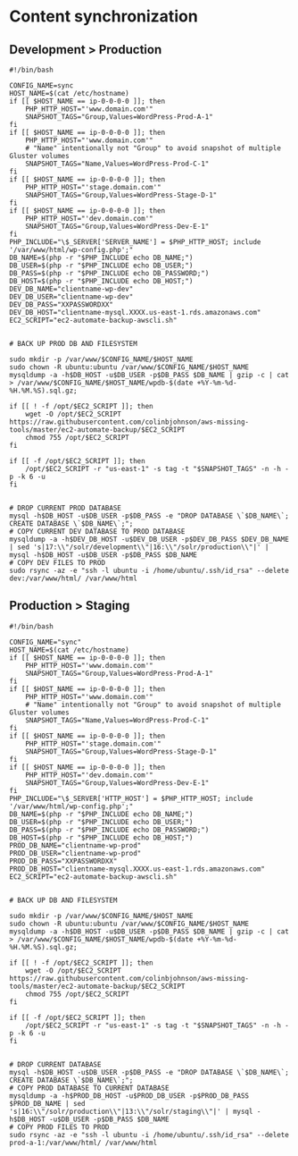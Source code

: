 # Content synchronization

## Development > Production

    #!/bin/bash

    CONFIG_NAME=sync
    HOST_NAME=$(cat /etc/hostname)
    if [[ $HOST_NAME == ip-0-0-0-0 ]]; then
        PHP_HTTP_HOST="'www.domain.com'"
        SNAPSHOT_TAGS="Group,Values=WordPress-Prod-A-1"
    fi
    if [[ $HOST_NAME == ip-0-0-0-0 ]]; then
        PHP_HTTP_HOST="'www.domain.com'"
        # "Name" intentionally not "Group" to avoid snapshot of multiple Gluster volumes
        SNAPSHOT_TAGS="Name,Values=WordPress-Prod-C-1"
    fi
    if [[ $HOST_NAME == ip-0-0-0-0 ]]; then
        PHP_HTTP_HOST="'stage.domain.com'"
        SNAPSHOT_TAGS="Group,Values=WordPress-Stage-D-1"
    fi
    if [[ $HOST_NAME == ip-0-0-0-0 ]]; then
        PHP_HTTP_HOST="'dev.domain.com'"
        SNAPSHOT_TAGS="Group,Values=WordPress-Dev-E-1"
    fi
    PHP_INCLUDE="\$_SERVER['SERVER_NAME'] = $PHP_HTTP_HOST; include '/var/www/html/wp-config.php';"
    DB_NAME=$(php -r "$PHP_INCLUDE echo DB_NAME;")
    DB_USER=$(php -r "$PHP_INCLUDE echo DB_USER;")
    DB_PASS=$(php -r "$PHP_INCLUDE echo DB_PASSWORD;")
    DB_HOST=$(php -r "$PHP_INCLUDE echo DB_HOST;")
    DEV_DB_NAME="clientname-wp-dev"
    DEV_DB_USER="clientname-wp-dev"
    DEV_DB_PASS="XXPASSWORDXX"
    DEV_DB_HOST="clientname-mysql.XXXX.us-east-1.rds.amazonaws.com"
    EC2_SCRIPT="ec2-automate-backup-awscli.sh"


    # BACK UP PROD DB AND FILESYSTEM

    sudo mkdir -p /var/www/$CONFIG_NAME/$HOST_NAME
    sudo chown -R ubuntu:ubuntu /var/www/$CONFIG_NAME/$HOST_NAME
    mysqldump -a -h$DB_HOST -u$DB_USER -p$DB_PASS $DB_NAME | gzip -c | cat > /var/www/$CONFIG_NAME/$HOST_NAME/wpdb-$(date +%Y-%m-%d-%H.%M.%S).sql.gz;

    if [[ ! -f /opt/$EC2_SCRIPT ]]; then
        wget -O /opt/$EC2_SCRIPT https://raw.githubusercontent.com/colinbjohnson/aws-missing-tools/master/ec2-automate-backup/$EC2_SCRIPT
        chmod 755 /opt/$EC2_SCRIPT
    fi

    if [[ -f /opt/$EC2_SCRIPT ]]; then
        /opt/$EC2_SCRIPT -r "us-east-1" -s tag -t "$SNAPSHOT_TAGS" -n -h -p -k 6 -u
    fi


    # DROP CURRENT PROD DATABASE
    mysql -h$DB_HOST -u$DB_USER -p$DB_PASS -e "DROP DATABASE \`$DB_NAME\`; CREATE DATABASE \`$DB_NAME\`;";
    # COPY CURRENT DEV DATABASE TO PROD DATABASE
    mysqldump -a -h$DEV_DB_HOST -u$DEV_DB_USER -p$DEV_DB_PASS $DEV_DB_NAME | sed 's|17:\\"/solr/development\\"|16:\\"/solr/production\\"|' | mysql -h$DB_HOST -u$DB_USER -p$DB_PASS $DB_NAME 
    # COPY DEV FILES TO PROD
    sudo rsync -az -e "ssh -l ubuntu -i /home/ubuntu/.ssh/id_rsa" --delete dev:/var/www/html/ /var/www/html

## Production > Staging

    #!/bin/bash

    CONFIG_NAME="sync"
    HOST_NAME=$(cat /etc/hostname)
    if [[ $HOST_NAME == ip-0-0-0-0 ]]; then
        PHP_HTTP_HOST="'www.domain.com'"
        SNAPSHOT_TAGS="Group,Values=WordPress-Prod-A-1"
    fi
    if [[ $HOST_NAME == ip-0-0-0-0 ]]; then
        PHP_HTTP_HOST="'www.domain.com'"
        # "Name" intentionally not "Group" to avoid snapshot of multiple Gluster volumes
        SNAPSHOT_TAGS="Name,Values=WordPress-Prod-C-1"
    fi
    if [[ $HOST_NAME == ip-0-0-0-0 ]]; then
        PHP_HTTP_HOST="'stage.domain.com'"
        SNAPSHOT_TAGS="Group,Values=WordPress-Stage-D-1"
    fi
    if [[ $HOST_NAME == ip-0-0-0-0 ]]; then
        PHP_HTTP_HOST="'dev.domain.com'"
        SNAPSHOT_TAGS="Group,Values=WordPress-Dev-E-1"
    fi
    PHP_INCLUDE="\$_SERVER['HTTP_HOST'] = $PHP_HTTP_HOST; include '/var/www/html/wp-config.php';"
    DB_NAME=$(php -r "$PHP_INCLUDE echo DB_NAME;")
    DB_USER=$(php -r "$PHP_INCLUDE echo DB_USER;")
    DB_PASS=$(php -r "$PHP_INCLUDE echo DB_PASSWORD;")
    DB_HOST=$(php -r "$PHP_INCLUDE echo DB_HOST;")
    PROD_DB_NAME="clientname-wp-prod"
    PROD_DB_USER="clientname-wp-prod"
    PROD_DB_PASS="XXPASSWORDXX"
    PROD_DB_HOST="clientname-mysql.XXXX.us-east-1.rds.amazonaws.com"
    EC2_SCRIPT="ec2-automate-backup-awscli.sh"


    # BACK UP DB AND FILESYSTEM

    sudo mkdir -p /var/www/$CONFIG_NAME/$HOST_NAME
    sudo chown -R ubuntu:ubuntu /var/www/$CONFIG_NAME/$HOST_NAME
    mysqldump -a -h$DB_HOST -u$DB_USER -p$DB_PASS $DB_NAME | gzip -c | cat > /var/www/$CONFIG_NAME/$HOST_NAME/wpdb-$(date +%Y-%m-%d-%H.%M.%S).sql.gz;

    if [[ ! -f /opt/$EC2_SCRIPT ]]; then
        wget -O /opt/$EC2_SCRIPT https://raw.githubusercontent.com/colinbjohnson/aws-missing-tools/master/ec2-automate-backup/$EC2_SCRIPT
        chmod 755 /opt/$EC2_SCRIPT
    fi

    if [[ -f /opt/$EC2_SCRIPT ]]; then
        /opt/$EC2_SCRIPT -r "us-east-1" -s tag -t "$SNAPSHOT_TAGS" -n -h -p -k 6 -u
    fi


    # DROP CURRENT DATABASE
    mysql -h$DB_HOST -u$DB_USER -p$DB_PASS -e "DROP DATABASE \`$DB_NAME\`; CREATE DATABASE \`$DB_NAME\`;";
    # COPY PROD DATABASE TO CURRENT DATABASE
    mysqldump -a -h$PROD_DB_HOST -u$PROD_DB_USER -p$PROD_DB_PASS $PROD_DB_NAME | sed 's|16:\\"/solr/production\\"|13:\\"/solr/staging\\"|' | mysql -h$DB_HOST -u$DB_USER -p$DB_PASS $DB_NAME 
    # COPY PROD FILES TO PROD
    sudo rsync -az -e "ssh -l ubuntu -i /home/ubuntu/.ssh/id_rsa" --delete prod-a-1:/var/www/html/ /var/www/html
